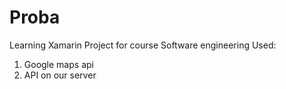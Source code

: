 # Proba
Learning Xamarin
Project for course Software engineering 
Used:
1. Google maps api
2. API on our server
